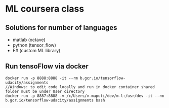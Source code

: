 # ML coursera class

## Solutions for number of languages

+ matlab (octave)
+ python (tensor_flow)
+ F# (custom ML library)

## Run tensoFlow via docker


```
docker run -p 8888:8888 -it --rm b.gcr.io/tensorflow-udacity/assignments
//Windows: to edit code locally and run in docker container shared folder must be under User directory
docker run -p 8887:8888 -v /c/Users/v-maputi/dev/m-l:/usr/dev -it --rm b.gcr.io/tensorflow-udacity/assignments bash
```
